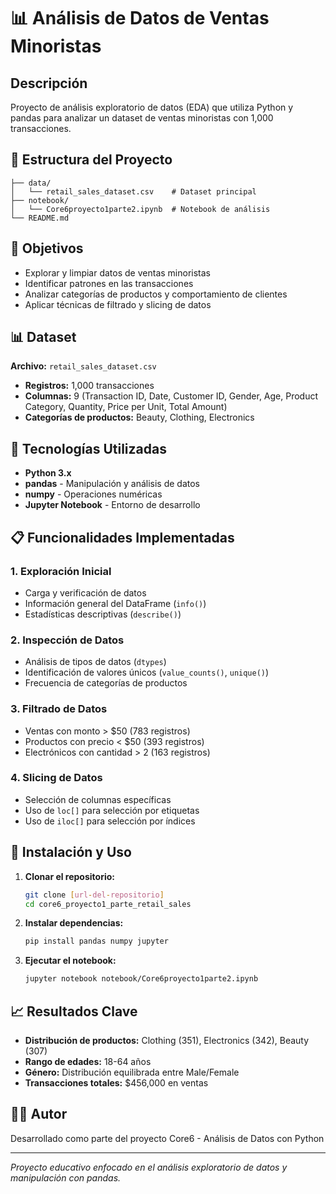# 📊 Análisis de Datos de Ventas Minoristas

## Descripción
Proyecto de análisis exploratorio de datos (EDA) que utiliza Python y pandas para analizar un dataset de ventas minoristas con 1,000 transacciones.

## 📁 Estructura del Proyecto
```
├── data/
│   └── retail_sales_dataset.csv    # Dataset principal
├── notebook/
│   └── Core6proyecto1parte2.ipynb  # Notebook de análisis
└── README.md
```

## 🎯 Objetivos
- Explorar y limpiar datos de ventas minoristas
- Identificar patrones en las transacciones
- Analizar categorías de productos y comportamiento de clientes
- Aplicar técnicas de filtrado y slicing de datos

## 📊 Dataset
**Archivo:** `retail_sales_dataset.csv`
- **Registros:** 1,000 transacciones
- **Columnas:** 9 (Transaction ID, Date, Customer ID, Gender, Age, Product Category, Quantity, Price per Unit, Total Amount)
- **Categorías de productos:** Beauty, Clothing, Electronics

## 🔧 Tecnologías Utilizadas
- **Python 3.x**
- **pandas** - Manipulación y análisis de datos
- **numpy** - Operaciones numéricas
- **Jupyter Notebook** - Entorno de desarrollo

## 📋 Funcionalidades Implementadas

### 1. Exploración Inicial
- Carga y verificación de datos
- Información general del DataFrame (`info()`)
- Estadísticas descriptivas (`describe()`)

### 2. Inspección de Datos
- Análisis de tipos de datos (`dtypes`)
- Identificación de valores únicos (`value_counts()`, `unique()`)
- Frecuencia de categorías de productos

### 3. Filtrado de Datos
- Ventas con monto > $50 (783 registros)
- Productos con precio < $50 (393 registros)
- Electrónicos con cantidad > 2 (163 registros)

### 4. Slicing de Datos
- Selección de columnas específicas
- Uso de `loc[]` para selección por etiquetas
- Uso de `iloc[]` para selección por índices

## 🚀 Instalación y Uso

1. **Clonar el repositorio:**
   ```bash
   git clone [url-del-repositorio]
   cd core6_proyecto1_parte_retail_sales
   ```

2. **Instalar dependencias:**
   ```bash
   pip install pandas numpy jupyter
   ```

3. **Ejecutar el notebook:**
   ```bash
   jupyter notebook notebook/Core6proyecto1parte2.ipynb
   ```

## 📈 Resultados Clave
- **Distribución de productos:** Clothing (351), Electronics (342), Beauty (307)
- **Rango de edades:** 18-64 años
- **Género:** Distribución equilibrada entre Male/Female
- **Transacciones totales:** $456,000 en ventas

## 👨‍💻 Autor
Desarrollado como parte del proyecto Core6 - Análisis de Datos con Python

---
*Proyecto educativo enfocado en el análisis exploratorio de datos y manipulación con pandas.* 